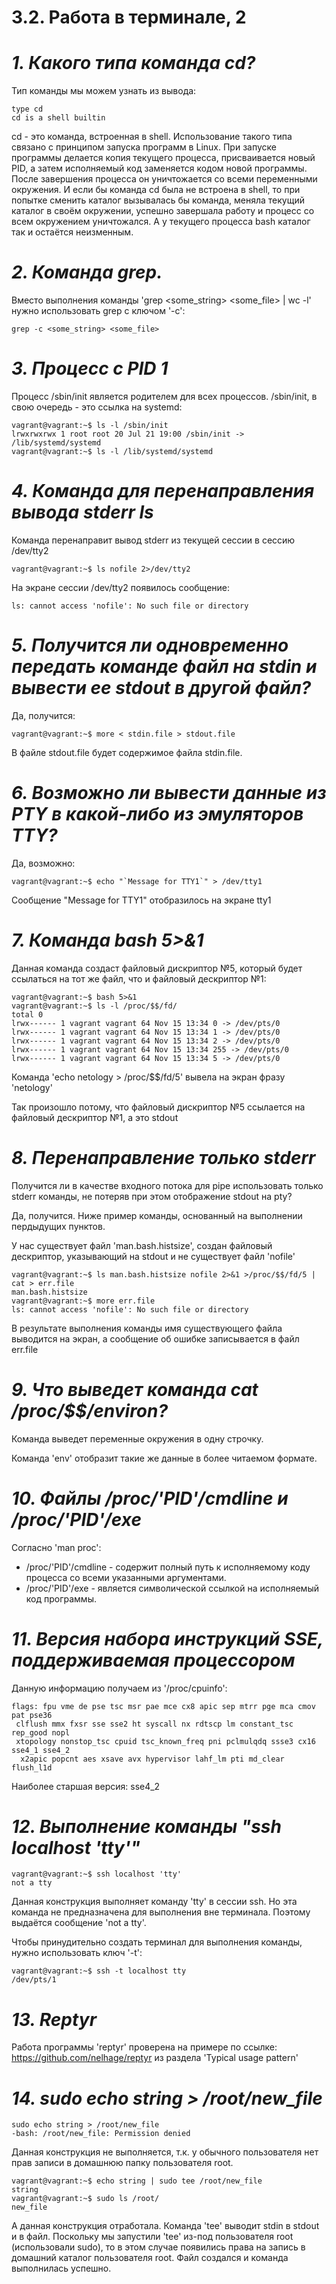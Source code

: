 # **3.2. Работа в терминале, 2**

# *1. Какого типа команда cd?*
Тип команды мы можем узнать из вывода:
 
```
type cd
cd is a shell builtin
```
cd - это команда, встроенная в shell. Использование такого типа связано с принципом запуска программ в Linux. При запуске программы делается копия текущего процесса, присваивается новый PID, а затем исполняемый код заменяется кодом новой программы.
После завершения процесса он уничтожается со всеми переменными окружения. И если бы команда cd была не встроена в shell, то при попытке сменить каталог вызывалась бы команда, меняла текущий каталог в своём окружении, успешно завершала работу и процесс со всем окружением уничтожался.
А у текущего процесса bash каталог так и остаётся неизменным.

# *2. Команда grep.*
Вместо выполнения команды 'grep <some_string> <some_file> | wc -l' нужно использовать grep с ключом '-c':

```
grep -c <some_string> <some_file>
```

# *3. Процесс с PID 1*
Процесс /sbin/init является родителем для всех процессов.
/sbin/init, в свою очередь - это ссылка на systemd:

```
vagrant@vagrant:~$ ls -l /sbin/init 
lrwxrwxrwx 1 root root 20 Jul 21 19:00 /sbin/init -> /lib/systemd/systemd
vagrant@vagrant:~$ ls -l /lib/systemd/systemd
```

# *4. Команда для перенаправления вывода stderr ls*
Команда перенаправит вывод stderr из текущей сессии в сессию /dev/tty2

```
vagrant@vagrant:~$ ls nofile 2>/dev/tty2
```
На экране сессии /dev/tty2 появилось сообщение:

```
ls: cannot access 'nofile': No such file or directory
```

# *5. Получится ли одновременно передать команде файл на stdin и вывести ее stdout в другой файл?*
Да, получится:
```
vagrant@vagrant:~$ more < stdin.file > stdout.file
```
В файле stdout.file будет содержимое файла stdin.file.

# *6. Возможно ли вывести данные из PTY в какой-либо из эмуляторов TTY?*
Да, возможно:

```
vagrant@vagrant:~$ echo "`Message for TTY1`" > /dev/tty1
```
Сообщение "Message for TTY1" отобразилось на экране tty1

# *7. Команда bash 5>&1*
Данная команда создаст файловый дискриптор №5, который будет ссылаться на тот же файл, что и файловый дескриптор №1:

```
vagrant@vagrant:~$ bash 5>&1
vagrant@vagrant:~$ ls -l /proc/$$/fd/
total 0
lrwx------ 1 vagrant vagrant 64 Nov 15 13:34 0 -> /dev/pts/0
lrwx------ 1 vagrant vagrant 64 Nov 15 13:34 1 -> /dev/pts/0
lrwx------ 1 vagrant vagrant 64 Nov 15 13:34 2 -> /dev/pts/0
lrwx------ 1 vagrant vagrant 64 Nov 15 13:34 255 -> /dev/pts/0
lrwx------ 1 vagrant vagrant 64 Nov 15 13:34 5 -> /dev/pts/0
```

Команда 'echo netology > /proc/$$/fd/5' вывела на экран фразу 'netology'

Так произошло потому, что файловый дискриптор №5 ссылается на файловый дескриптор №1, а это stdout

# *8. Перенаправление только stderr*
Получится ли в качестве входного потока для pipe использовать только stderr команды, не потеряв при этом отображение stdout на pty?

Да, получится. Ниже пример команды, основанный на выполнении пердыдущих пунктов.

У нас существует файл 'man.bash.histsize', создан файловый дескриптор, указывающий на stdout и не существует файл 'nofile'

```
vagrant@vagrant:~$ ls man.bash.histsize nofile 2>&1 >/proc/$$/fd/5 | cat > err.file
man.bash.histsize
vagrant@vagrant:~$ more err.file 
ls: cannot access 'nofile': No such file or directory
```

В результате выполнения команды имя существующего файла выводится на экран, а сообщение об ошибке записывается в файл err.file

# *9. Что выведет команда cat /proc/$$/environ?*
Команда выведет переменные окружения в одну строчку.

Команда 'env' отобразит такие же данные в более читаемом формате.

# *10. Файлы /proc/'PID'/cmdline и /proc/'PID'/exe*
Согласно 'man proc':

- /proc/'PID'/cmdline - содержит полный путь к исполняемому коду процесса со всеми указанными аргументами.
- /proc/'PID'/exe - является символической ссылкой на исполняемый код программы.

# *11. Версия набора инструкций SSE, поддерживаемая процессором*
Данную информацию получаем из '/proc/cpuinfo':

```
flags: fpu vme de pse tsc msr pae mce cx8 apic sep mtrr pge mca cmov pat pse36
 clflush mmx fxsr sse sse2 ht syscall nx rdtscp lm constant_tsc rep_good nopl 
 xtopology nonstop_tsc cpuid tsc_known_freq pni pclmulqdq ssse3 cx16 sse4_1 sse4_2
  x2apic popcnt aes xsave avx hypervisor lahf_lm pti md_clear flush_l1d
```
Наиболее старшая версия: sse4_2

# *12. Выполнение команды "ssh localhost 'tty'"*

```
vagrant@vagrant:~$ ssh localhost 'tty'
not a tty
```

Данная конструкция выполняет команду 'tty' в сессии ssh. Но эта команда не предназначена для выполнения вне терминала. Поэтому выдаётся сообщение 'not a tty'.

Чтобы принудительно создать терминал для выполнения команды, нужно использовать ключ '-t':

```
vagrant@vagrant:~$ ssh -t localhost tty 
/dev/pts/1
```

# *13. Reptyr*
Работа программы 'reptyr' проверена на примере по ссылке: https://github.com/nelhage/reptyr из раздела 'Typical usage pattern'

# *14. sudo echo string > /root/new_file*

```
sudo echo string > /root/new_file
-bash: /root/new_file: Permission denied
```
Данная конструкция не выполняется, т.к. у обычного пользователя нет прав записи в домашнюю папку пользователя root.

```
vagrant@vagrant:~$ echo string | sudo tee /root/new_file
string
vagrant@vagrant:~$ sudo ls /root/
new_file
```

А данная конструкция отработала. Команда 'tee' выводит stdin в stdout и в файл. Поскольку мы запустили 'tee' из-под пользователя root (использовали sudo), то в этом случае появились права на запись в домашний каталог пользователя root. Файл создался и команда выполнилась успешно.